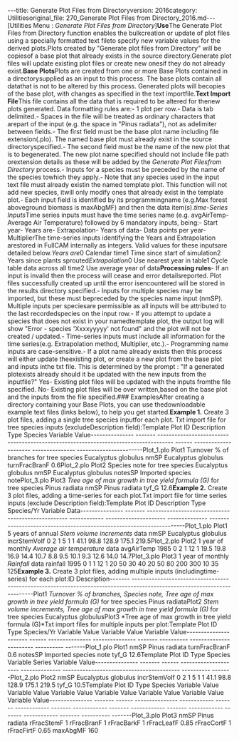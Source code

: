 ---title: Generate Plot Files from Directoryversion: 2016category: Utilitiesoriginal_file: 270_Generate Plot Files from Directory_2016.md---[Utilities Menu : *Generate Plot Files from Directory*]**Use**The Generate Plot Files from Directory function enables the bulkcreation or update of plot files using a specially formatted text fileto specify new variable values for the derived plots.Plots created by "Generate plot files from Directory" will be copiesof a base plot that already exists in the source directory.Generate plot files will update existing plot files or create new onesif they do not already exist.**Base Plots**Plots are created from one or more Base Plots contained in a directorysupplied as an input to this process. The base plots contain all datathat is not to be altered by this process. Generated plots will becopies of the base plot, with changes as specified in the text importfile.**Text Import File**This file contains all the data that is required to be altered for thenew plots generated. Data formatting rules are:- 1 plot per row.- Data is tab delimited.- Spaces in the file will be treated as ordinary characters that arepart of the input (e.g. the space in "Pinus radiata"), not as adelimiter between fields.- The first field must be the base plot name including file extension(.plo). The named base plot must already exist in the source directoryspecified.- The second field must be the name of the new plot that is to begenerated. The new plot name specified should not include file path orextension details as these will be added by the *Generate Plot Filesfrom Directory* process.- Inputs for a species must be preceded by the name of the species towhich they apply.- Note that any species used in the input text file must already existin the named template plot. This function will not add new species, itwill only modify ones that already exist in the template plot.- Each input field is identified by its programmingname (e.g.Max forest aboveground biomass is maxAbgMF) and then the data item(s).*time-Series Inputs*Time series inputs must have the time series name (e.g. avgAirTemp-Average Air Temperature) followed by 6 mandatory inputs, being:- Start year- Years are- Extrapolation- Years of data- Data points per year- MultiplierThe time-series inputs identifying the Years and Extrapolation arestored in FullCAM internally as integers. Valid values for these inputsare detailed below.*Years are*0 Calendar time1 Time since start of simulation2 Years since plants sprouted*Extrapolation*0 Use nearest year in table1 Cycle table data across all time2 Use average year of data**Processing rules**- If an input is invalid then the process will cease and error detailsreported. Plot files successfully created up until the error isencountered will be stored in the results directory specified.- Inputs for multiple species may be imported, but these must bepreceded by the species name input (nmSP). Multiple inputs per speciesare permissible as all inputs will be attributed to the last recordedspecies on the input row.- If you attempt to update a species that does not exist in your namedtemplate plot, the output log will show "Error - species 'Xxxxyyyyy' not found" and the plot will not be created / updated.- Time-series inputs must include all information for the time series(e.g. Extrapolation method, Multiplier, etc.).- Programming name inputs are case-sensitive.- If a plot name already exists then this process will either update theexisting plot, or create a new plot from the base plot and inputs inthe txt file. This is determined by the prompt : "If a generated plotexists already should it be updated with the new inputs from the inputfile?" Yes- Existing plot files will be updated with the inputs fromthe file specified. No- Existing plot files will be over written,based on the base plot and the inputs from the file specified.### ExamplesAfter creating a directory containing your Base Plots, you can use thedownloadable example text files (links below), to help you get started.**Example 1.** Create 3 plot files, adding a single tree species inputfor each plot. Txt import file for tree species inputs (excludeDescription field):Template Plot   ID      Description                                                                         Type   Species               Variable        Value--------------- ------- ----------------------------------------------------------------------------------- ------ --------------------- --------------- -----------------------Plot_1.plo      Plot1   Turnover % of branches for tree species Eucalyptus globulus                         nmSP   Eucalyptus globulus   turnFracBranF   0.6Plot_2.plo      Plot2   Species note for tree species Eucalyptus globulus                                   nmSP   Eucalyptus globulus   notesSP         Imported species notePlot_3.plo      Plot3   *Tree age of max growth in tree yield formula (G)* for tree species Pinus radiata   nmSP   Pinus radiata         tyf_G           12.6**Example 2.** Create 3 plot files, adding a time-series for each plot.Txt import file for time series inputs (exclude Description field):Template Plot   ID      Description                                        Type         Species/Yr            Variable       Data--------------- ------- -------------------------------------------------- ------------ --------------------- -------------- ---------------------------------------------------------------------Plot_1.plo      Plot1   5 years of annual *Stem volume increments* data    nmSP         Eucalyptus globulus   incrStemVoIf   0 2 1 5 1 1 41.1 98.8 128.9 175.1 219.5Plot_2.plo      Plot2   1 year of monthly *Average air temperature* data   avgAirTemp   1985                                 0 2 1 12 1 19.5 19.8 16.9 14.4 10.7 8.8 9.5 10.1 9.3 12.6 14.0 14.7Plot_3.plo      Plot3   1 year of monthly *Rainfall* data                  rainfall     1995                                 0 1 1 12 1 20 50 30 40 20 50 80 200 300 10 35 125**Example 3.** Create 3 plot files, adding multiple inputs (includingtime-series) for each plot:ID      Description------- -------------------------------------------------------------------------------------------------------------------------Plot1   *Turnover % of branches, Species note, Tree age of max growth in tree yield formula (G)* for tree species Pinus radiataPlot2   *Stem volume increments, Tree age of max growth in tree yield formula (G)* for tree species Eucalyptus globulusPlot3   *Tree age of max growth in tree yield formula (G)*Txt import files for multiple inputs per plot:Template Plot   ID      Type   Species/Yr      Variable        Value   Variable   Value                   Variable   Value--------------- ------- ------ --------------- --------------- ------- ---------- ----------------------- ---------- -------Plot_1.plo      Plot1   nmSP   Pinus radiata   turnFracBranF   0.6     notesSP    Imported species note   tyf_G      12.6Template Plot   ID      Type   Species               Variable       Series                                    Variable   Value--------------- ------- ------ --------------------- -------------- ----------------------------------------- ---------- -------Plot_2.plo      Plot2   nmSP   Eucalyptus globulus   incrStemVoIf   0 2 1 5 1 1 41.1 98.8 128.9 175.1 219.5   tyf_G      10.5Template Plot   ID      Type   Species         Variable     Value   Variable     Value   Variable     Value   Variable     Value   Variable     Value   Variable     Value   Variable   Value--------------- ------- ------ --------------- ------------ ------- ------------ ------- ------------ ------- ------------ ------- ------------ ------- ------------ ------- ---------- -------Plot_3.plo      Plot3   nmSP   Pinus radiata   rFracStemF   1       rFracBranF   1       rFracBarkF   1       rFracLeafF   0.85    rFracCortF   1       rFracFirtF   0.65    maxAbgMF   160